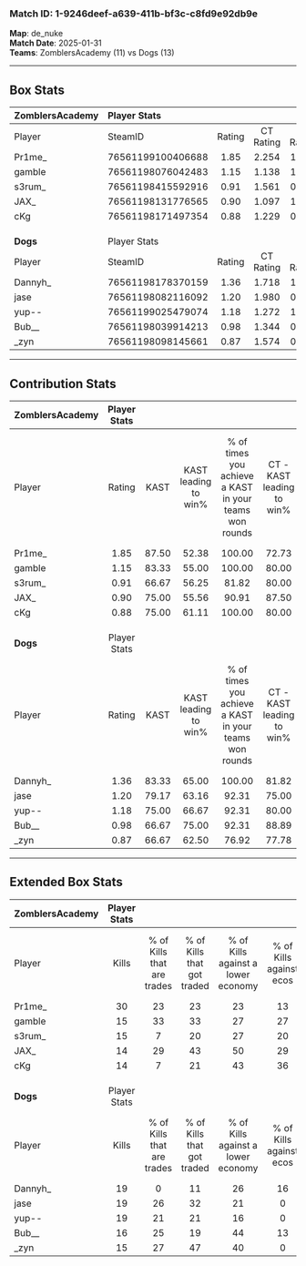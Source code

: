 ### Match ID: 1-9246deef-a639-411b-bf3c-c8fd9e92db9e  
**Map**: de_nuke  
**Match Date**: 2025-01-31  
**Teams**: ZomblersAcademy (11) vs Dogs (13)  

---  

## Box Stats  

| **ZomblersAcademy** | Player Stats      |        |           |          |       |       |       |         |        |      |     |
| :- | :- | :-: | :-: | :-: | :-: | :-: | :-: | :-: | :-: | :-: | :-: |
| Player              | SteamID           | Rating | CT Rating | T Rating | KAST  |  ADR  | Kills | Assists | Deaths | K/D  | HS% |
| Pr1me_              | 76561199100406688 |  1.85  |   2.254   |  1.444   | 87.50 | 122.8 |  30   |    2    |   15   | 2.00 | 70  |
| gamble              | 76561198076042483 |  1.15  |   1.138   |  1.265   | 83.33 | 78.7  |  15   |    6    |   15   | 1.00 | 20  |
| s3rum_              | 76561198415592916 |  0.91  |   1.561   |  0.442   | 66.67 | 62.1  |  15   |    6    |   18   | 0.83 | 66  |
| JAX_                | 76561198131776565 |  0.90  |   1.097   |  1.023   | 75.00 | 67.2  |  14   |    5    |   20   | 0.70 | 28  |
| cKg                 | 76561198171497354 |  0.88  |   1.229   |  0.890   | 75.00 | 60.8  |  14   |    4    |   20   | 0.70 | 35  |
|                     |                   |        |           |          |       |       |       |         |        |      |     |
|                     |                   |        |           |          |       |       |       |         |        |      |     |
|                     |                   |        |           |          |       |       |       |         |        |      |     |
| **Dogs**            | Player Stats      |        |           |          |       |       |       |         |        |      |     |
| Player              | SteamID           | Rating | CT Rating | T Rating | KAST  |  ADR  | Kills | Assists | Deaths | K/D  | HS% |
| Dannyh_             | 76561198178370159 |  1.36  |   1.718   |  1.179   | 83.33 | 107.7 |  19   |    9    |   17   | 1.12 | 57  |
| jase                | 76561198082116092 |  1.20  |   1.980   |  0.600   | 79.17 | 73.7  |  19   |    4    |   17   | 1.12 | 47  |
| yup--               | 76561199025479074 |  1.18  |   1.272   |  1.312   | 75.00 | 83.3  |  19   |    5    |   18   | 1.06 | 42  |
| Bub__               | 76561198039914213 |  0.98  |   1.344   |  0.757   | 66.67 | 68.9  |  16   |    4    |   17   | 0.94 | 31  |
| _zyn                | 76561198098145661 |  0.87  |   1.574   |  0.471   | 66.67 | 58.8  |  15   |    3    |   19   | 0.79 | 53  |
---  

## Contribution Stats  

| **ZomblersAcademy** | Player Stats |       |                      |                                                        |                           |                                                             |                          |                                                            |
| :- | :-: | :-: | :-: | :-: | :-: | :-: | :-: | :-: |
| Player              |    Rating    | KAST  | KAST leading to win% | % of times you achieve a KAST in your teams won rounds | CT - KAST leading to win% | CT - % of times you achieve a KAST in your teams won rounds | T - KAST leading to win% | T - % of times you achieve a KAST in your teams won rounds |
| Pr1me_              |     1.85     | 87.50 |        52.38         |                         100.00                         |           72.73           |                           100.00                            |          30.00           |                           100.00                           |
| gamble              |     1.15     | 83.33 |        55.00         |                         100.00                         |           80.00           |                           100.00                            |          30.00           |                           100.00                           |
| s3rum_              |     0.91     | 66.67 |        56.25         |                         81.82                          |           80.00           |                           100.00                            |          16.67           |                           33.33                            |
| JAX_                |     0.90     | 75.00 |        55.56         |                         90.91                          |           87.50           |                            87.50                            |          30.00           |                           100.00                           |
| cKg                 |     0.88     | 75.00 |        61.11         |                         100.00                         |           80.00           |                           100.00                            |          37.50           |                           100.00                           |
|                     |              |       |                      |                                                        |                           |                                                             |                          |                                                            |
|                     |              |       |                      |                                                        |                           |                                                             |                          |                                                            |
|                     |              |       |                      |                                                        |                           |                                                             |                          |                                                            |
| **Dogs**            | Player Stats |       |                      |                                                        |                           |                                                             |                          |                                                            |
| Player              |    Rating    | KAST  | KAST leading to win% | % of times you achieve a KAST in your teams won rounds | CT - KAST leading to win% | CT - % of times you achieve a KAST in your teams won rounds | T - KAST leading to win% | T - % of times you achieve a KAST in your teams won rounds |
| Dannyh_             |     1.36     | 83.33 |        65.00         |                         100.00                         |           81.82           |                           100.00                            |          44.44           |                           100.00                           |
| jase                |     1.20     | 79.17 |        63.16         |                         92.31                          |           75.00           |                           100.00                            |          42.86           |                           75.00                            |
| yup--               |     1.18     | 75.00 |        66.67         |                         92.31                          |           80.00           |                            88.89                            |          50.00           |                           100.00                           |
| Bub__               |     0.98     | 66.67 |        75.00         |                         92.31                          |           88.89           |                            88.89                            |          57.14           |                           100.00                           |
| _zyn                |     0.87     | 66.67 |        62.50         |                         76.92                          |           77.78           |                            77.78                            |          42.86           |                           75.00                            |
---  

## Extended Box Stats  

| **ZomblersAcademy** | Player Stats |                            |                            |                                    |                         |                              |                                 |        |                             |                                     |                          |                               |                            |
| :- | :-: | :-: | :-: | :-: | :-: | :-: | :-: | :-: | :-: | :-: | :-: | :-: | :-: |
| Player              |    Kills     | % of Kills that are trades | % of Kills that got traded | % of Kills against a lower economy | % of Kills against ecos | % of Kills that are flawless | % of Kills that are close duels | Deaths | % of Deaths that get traded | % of Deaths against a lower economy | % of Deaths against ecos | % of Deaths that are flawless | % of Deaths that are close |
| Pr1me_              |      30      |             23             |             23             |                 23                 |           13            |              57              |                7                |   15   |              7              |                  7                  |            0             |              87               |             0              |
| gamble              |      15      |             33             |             33             |                 27                 |           27            |              87              |                7                |   15   |             13              |                  7                  |            0             |              40               |             13             |
| s3rum_              |      15      |             7              |             20             |                 27                 |           20            |              60              |               20                |   18   |             22              |                 17                  |            11            |              67               |             6              |
| JAX_                |      14      |             29             |             43             |                 50                 |           29            |              64              |                0                |   20   |             35              |                 20                  |            10            |              70               |             5              |
| cKg                 |      14      |             7              |             21             |                 43                 |           36            |              64              |                7                |   20   |             40              |                 10                  |            0             |              70               |             5              |
|                     |              |                            |                            |                                    |                         |                              |                                 |        |                             |                                     |                          |                               |                            |
|                     |              |                            |                            |                                    |                         |                              |                                 |        |                             |                                     |                          |                               |                            |
|                     |              |                            |                            |                                    |                         |                              |                                 |        |                             |                                     |                          |                               |                            |
| **Dogs**            | Player Stats |                            |                            |                                    |                         |                              |                                 |        |                             |                                     |                          |                               |                            |
| Player              |    Kills     | % of Kills that are trades | % of Kills that got traded | % of Kills against a lower economy | % of Kills against ecos | % of Kills that are flawless | % of Kills that are close duels | Deaths | % of Deaths that get traded | % of Deaths against a lower economy | % of Deaths against ecos | % of Deaths that are flawless | % of Deaths that are close |
| Dannyh_             |      19      |             0              |             11             |                 26                 |           16            |              74              |                0                |   17   |             24              |                 12                  |            0             |              47               |             12             |
| jase                |      19      |             26             |             32             |                 21                 |            0            |              74              |                5                |   17   |             24              |                 18                  |            6             |              65               |             12             |
| yup--               |      19      |             21             |             21             |                 16                 |            0            |              63              |               11                |   18   |             28              |                 17                  |            6             |              67               |             11             |
| Bub__               |      16      |             25             |             19             |                 44                 |           13            |              63              |               13                |   17   |             24              |                 12                  |            6             |              71               |             6              |
| _zyn                |      15      |             27             |             47             |                 40                 |            0            |              53              |                0                |   19   |             37              |                 16                  |            5             |              79               |             0              |
